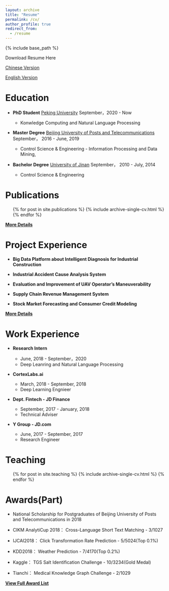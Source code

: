 ```yaml
---
layout: archive
title: "Resume"
permalink: /cv/
author_profile: true
redirect_from:
  - /resume
---
```


{% include base_path %}

Download Resume Here 

[Chinese Version ](http://deepblue666.github.io/files/Resume_CN.pdf)   

[English Version ](http://deepblue666.github.io/files/Resume_EN.pdf) 

Education
======
* **PhD Student** [Peking University](https://www.pku.edu.cn/)    September，2020 - Now


	- Konwledge Computing and Natural Language Processing
* **Master Degree**  [Beijing University of Posts and Telecommunications](https://www.bupt.edu.cn/)   September， 2016 - June, 2019 


  - Control Science & Engineering - Information Processing and Data Mining,  
* **Bachelor Degree** [University of Jinan](http://www.ujn.edu.cn/)   September， 2010 - July, 2014


  - Control Science & Engineering  
  
Publications
======
  <ul>{% for post in site.publications %}
    {% include archive-single-cv.html %}
  {% endfor %}</ul>
  
  [**More Details**](https://deepblue666.github.io//publications/)

  
Project Experience
======
* **Big Data Platform about Intelligent Diagnosis for Industrial Construction**  
 
* **Industrial Accident Cause Analysis System**  

* **Evaluation and Improvement of UAV Operator’s Maneuverability**  

* **Supply Chain Revenue Management System**  
  
* **Stock Market Forecasting and Consumer Credit Modeling**  
  

[**More Details**](https://deepblue666.github.io//project/) 



Work Experience
======
* **Research Intern** 
  * June, 2018 - September，2020
  * Deep Leanring and Natural Language Processing


* **CortexLabs.ai**   
  * March, 2018 - September, 2018
  * Deep Learning Engnieer

* **Dept. Fintech - JD Finance**   
  * September, 2017 - January, 2018
  * Technical Adviser

* **Y Group - JD.com**   
  * June, 2017 - September, 2017
  * Research Engineer

Teaching
======
  <ul>{% for post in site.teaching %}
    {% include archive-single-cv.html %}
  {% endfor %}</ul>
  
Awards(Part)
======
* National Scholarship for Postgraduates of Beijing University of Posts and Telecommunications in 2018

* CIKM AnalytiCup 2018： Cross-Language Short Text Matching - 3/1027
  
* IJCAI2018： Click Transformation Rate Prediction - 5/5024(Top 0.1%)
  
* KDD2018： Weather Prediction - 7/4170(Top 0.2%)
  
* Kaggle： TGS Salt Identification Challenge - 10/3234(Gold Medal)
  
* Tianchi： Medical Knowledge Graph Challenge - 2/1029

[**View Full Award List**](https://deepblue666.github.io//award/)